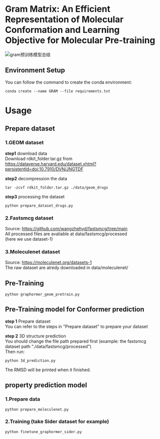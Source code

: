 # Gram Matrix: An Efficient Representation of Molecular Conformation and Learning Objective for Molecular Pre-training

![gram预训练模型总结](https://github.com/xiangwenkai/GRAM/assets/93317912/e8b3a482-c3ac-4003-8543-8c656087953c)


## Environment Setup
You can follow the command to create the conda environment:   
```
conda create --name GRAM --file requirements.txt
```


# Usage  
## Prepare dataset  
### 1.GEOM dataset  
**step1** download data  
Download rdkit_folder.tar.gz from https://dataverse.harvard.edu/dataset.xhtml?persistentId=doi:10.7910/DVN/JNGTDF  


**step2** decompression the data  
```
tar -zcvf rdkit_folder.tar.gz ./data/geom_drugs
```


**step3** processing the dataset  
```
python prepare_dataset_drugs.py
```  

### 2.Fastsmcg dataset  
Source: https://github.com/wangzhehyd/fastsmcg/tree/main  
All processed files are avaliable at data/fastsmcg/processed  
(here we use dataset-1)  

### 3.Moleculenet dataset  
Source: https://moleculenet.org/datasets-1  
The raw dataset are alredy downloaded in data/moleculenet/

## Pre-Training
```shell
python graphormer_geom_pretrain.py
```  
## Pre-Training model for Conformer prediction
**step 1** Prepare dataset  
You can refer to the steps in "Prepare dataset" to prepare your dataset  

**step 2** 3D structure prediction  
You should change the file path prepared first (example: the fastsmcg dataset path "./data/fastsmcg/processed")  
Then run:  
```shell
python 3d_prediction.py
```  
The RMSD will be printed when it finished.  

## property prediction model  
### 1.Prepare data
```
python prepare_moleculenet.py  
```
### 2.Training (take Sider dataset for example)  
```
python finetune_graphormer_sider.py
```



